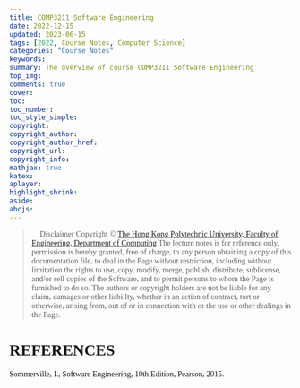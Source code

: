 ```yaml
---
title: COMP3211 Software Engineering
date: 2022-12-15
updated: 2023-06-15
tags: [2022, Course Notes, Computer Science] 
categories: "Course Notes"
keywords:
summary: The overview of course COMP3211 Software Engineering
top_img: 
comments: true
cover:
toc:
toc_number:
toc_style_simple:
copyright:
copyright_author:
copyright_author_href:
copyright_url:
copyright_info:
mathjax: true
katex:
aplayer:
highlight_shrink:
aside:
abcjs:
---
```



<span style = 'font-family: Times New Roman'>

> 📢 Disclaimer
> Copyright © [The Hong Kong Polytechnic University, Faculty of Engineering, Department of Computing](https://www.polyu.edu.hk/comp/)
> The lecture notes is for reference only, permission is hereby granted, free of charge, to any person obtaining a copy of this documentation file, to deal in the Page without restriction, including without limitation the rights to use, copy, modify, merge, publish, distribute, sublicense, and/or sell copies of the Software, and to permit persons to whom the Page is furnished to do so.
> The authors or copyright holders are not be liable for any claim, damages or other liabillty, whether in an action of contract, tort or otherwise, arising from, out of or in connection with or the use or other dealings in the Page.







# REFERENCES

Sommerville, I., Software Engineering, 10th Edition, Pearson, 2015.